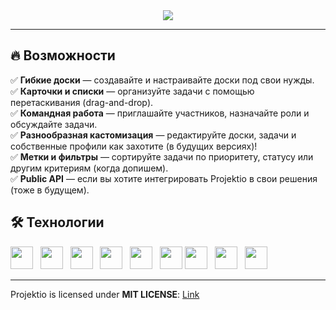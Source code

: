 <div id="head" align="center">
  <img src="https://i.imgur.com/IQdJWTe.png">
</div>

----

## 🔥 Возможности

✅ **Гибкие доски** — создавайте и настраивайте доски под свои нужды.  
✅ **Карточки и списки** — организуйте задачи с помощью перетаскивания (drag-and-drop).  
✅ **Командная работа** — приглашайте участников, назначайте роли и обсуждайте задачи.  
✅ **Разнообразная кастомизация** — редактируйте доски, задачи и собственные профили как захотите (в будущих версиях)!  
✅ **Метки и фильтры** — сортируйте задачи по приоритету, статусу или другим критериям (когда допишем).  
✅ **Public API** — если вы хотите интегрировать Projektio в свои решения (тоже в будущем).  

## 🛠 Технологии

<img src="https://img.shields.io/badge/Kotlin-7F52FF?style=for-the-badge&logo=Kotlin&logoColor=white" height=36> &nbsp;
<img src="https://img.shields.io/badge/SpringBoot-6DB33F?style=flat-square&logo=Spring&logoColor=white" height=36> &nbsp;
<img src="https://shields.io/badge/Spring%20Cloud-green?style=flat-square&logo=Spring&logoColor=white" height=36> &nbsp;
<img src="https://img.shields.io/badge/JWT-black?style=flat-square&logo=JSON%20web%20tokens" height=36> &nbsp;
<img src="https://img.shields.io/badge/Grafana-black?style=flat-square&logo=Grafana" height=36> &nbsp;
<img src="https://img.shields.io/badge/postgresql-4169e1?style=for-the-badge&logo=postgresql&logoColor=white" height=36>
<img src="https://img.shields.io/badge/docker-257bd6?style=for-the-badge&logo=docker&logoColor=white" height=36> &nbsp;
<img src="https://img.shields.io/badge/TypeScript-3178C6?style=for-the-badge&logo=typescript&logoColor=white" height=36>  &nbsp;
<img src="https://img.shields.io/badge/next.js-000000?style=for-the-badge&logo=nextdotjs&logoColor=white" height=36>  &nbsp;

----

Projektio is licensed under **MIT LICENSE**: [Link](https://github.com/KFD-Projektio/.github/blob/main/LICENSE "Projektio license link")
